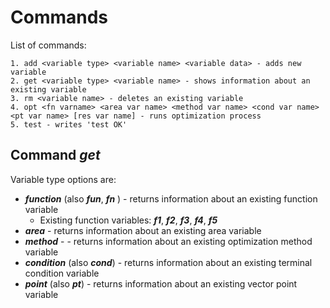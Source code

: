 # Commands

List of commands:
```
1. add <variable type> <variable name> <variable data> - adds new variable
2. get <variable type> <variable name> - shows information about an existing variable
3. rm <variable name> - deletes an existing variable
4. opt <fn varname> <area var name> <method var name> <cond var name> <pt var name> [res var name] - runs optimization process
5. test - writes 'test OK'
``` 

## Command *get*
Variable type options are:
* **_function_** (also **_fun_**, **_fn_** ) - returns information about an existing function variable
  + Existing function variables: **_f1_**, **_f2_**, **_f3_**, **_f4_**, **_f5_**
* **_area_**  - returns information about an existing area variable
* **_method_** -  - returns information about an existing optimization method variable
* **_condition_** (also **_cond_**)  - returns information about an existing terminal condition variable
* **_point_** (also **_pt_**)  - returns information about an existing vector point variable
